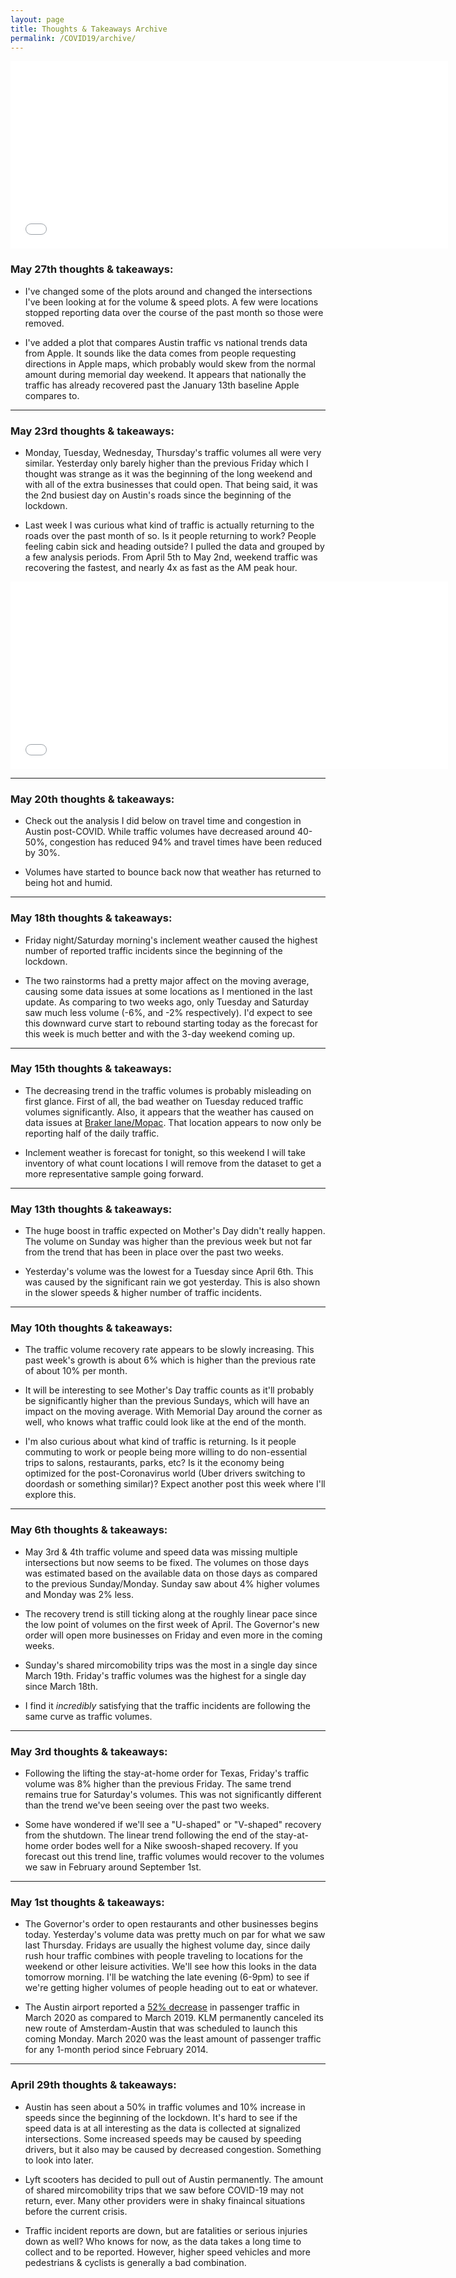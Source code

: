 ```yaml
---
layout: page
title: Thoughts & Takeaways Archive
permalink: /COVID19/archive/
---
```


<iframe width="700" height="300" frameborder="0" scrolling="no" src="//plotly.com/~charlie2343/75.png?autosize=true&link=false"></iframe>

### May 27th thoughts & takeaways:

* I've changed some of the plots around and changed the intersections I've been looking at for the volume & speed plots. A few were locations stopped reporting data over the course of the past month so those were removed. 

* I've added a plot that compares Austin traffic vs national trends data from Apple. It sounds like the data comes from people requesting directions in Apple maps, which probably would skew from the normal amount during memorial day weekend. It appears that nationally the traffic has already recovered past the January 13th baseline Apple compares to.


***

### May 23rd thoughts & takeaways:

* Monday, Tuesday, Wednesday, Thursday's traffic volumes all were very similar. Yesterday only barely higher than the previous Friday which I thought was strange as it was the beginning of the long weekend and with all of the extra businesses that could open. That being said, it was the 2nd busiest day on Austin's roads since the beginning of the lockdown. 

* Last week I was curious what kind of traffic is actually returning to the roads over the past month of so. Is it people returning to work? People feeling cabin sick and heading outside? I pulled the data and grouped by a few analysis periods. From April 5th to May 2nd, weekend traffic was recovering the fastest, and nearly 4x as fast as the AM peak hour.

<iframe width="700" height="300" frameborder="0" scrolling="no" src="//plotly.com/~charlie2343/75.embed?autosize=true&link=false"></iframe>

***

### May 20th thoughts & takeaways:

* Check out the analysis I did below on travel time and congestion in Austin post-COVID. While traffic volumes have decreased around 40-50%, congestion has reduced 94% and travel times have been reduced by 30%.

* Volumes have started to bounce back now that weather has returned to being hot and humid.

***

### May 18th thoughts & takeaways:

* Friday night/Saturday morning's inclement weather caused the highest number of reported traffic incidents since the beginning of the lockdown. 

* The two rainstorms had a pretty major affect on the moving average, causing some data issues at some locations as I mentioned in the last update. As comparing to two weeks ago, only Tuesday and Saturday saw much less volume (-6%, and -2% respectively). I'd expect to see this downward curve start to rebound starting today as the forecast for this week is much better and with the 3-day weekend coming up.


***

### May 15th thoughts & takeaways:

* The decreasing trend in the traffic volumes is probably misleading on first glance. First of all, the bad weather on Tuesday reduced traffic volumes significantly. Also, it appears that the weather has caused on data issues at [Braker lane/Mopac]({{site.baseurl}}/images/braker@mopac.PNG). That location appears to now only be reporting half of the daily traffic. 

* Inclement weather is forecast for tonight, so this weekend I will take inventory of what count locations I will remove from the dataset to get a more representative sample going forward.

***

### May 13th thoughts & takeaways:

* The huge boost in traffic expected on Mother's Day didn't really happen. The volume on Sunday was higher than the previous week but not far from the trend that has been in place over the past two weeks. 

* Yesterday's volume was the lowest for a Tuesday since April 6th. This was caused by the significant rain we got yesterday. This is also shown in the slower speeds & higher number of traffic incidents. 

***

### May 10th thoughts & takeaways:

* The traffic volume recovery rate appears to be slowly increasing. This past week's growth is about 6% which is higher than the previous rate of about 10% per month. 

* It will be interesting to see Mother's Day traffic counts as it'll probably be significantly higher than the previous Sundays, which will have an impact on the moving average. With Memorial Day around the corner as well, who knows what traffic could look like at the end of the month. 

* I'm also curious about what kind of traffic is returning. Is it people commuting to work or people being more willing to do non-essential trips to salons, restaurants, parks, etc? Is it the economy being optimized for the post-Coronavirus world (Uber drivers switching to doordash or something similar)? Expect another post this week where I'll explore this.

***

### May 6th thoughts & takeaways:

* May 3rd & 4th traffic volume and speed data was missing multiple intersections but now seems to be fixed. The volumes on those days was estimated based on the available data on those days as compared to the previous Sunday/Monday. Sunday saw about 4% higher volumes and Monday was 2% less. 

* The recovery trend is still ticking along at the roughly linear pace since the low point of volumes on the first week of April. The Governor's new order will open more businesses on Friday and even more in the coming weeks. 

* Sunday's shared mircomobility trips was the most in a single day since March 19th. Friday's traffic volumes was the highest for a single day since March 18th. 

* I find it *incredibly* satisfying that the traffic incidents are following the same curve as traffic volumes.

***

### May 3rd thoughts & takeaways:

* Following the lifting the stay-at-home order for Texas, Friday's traffic volume was 8% higher than the previous Friday. The same trend remains true for Saturday's volumes. This was not significantly different than the trend we've been seeing over the past two weeks.

* Some have wondered if we'll see a "U-shaped" or "V-shaped" recovery from the shutdown. The linear trend following the end of the stay-at-home order bodes well for a Nike swoosh-shaped recovery. If you forecast out this trend line, traffic volumes would recover to the volumes we saw in February around September 1st. 

***

### May 1st thoughts & takeaways:

* The Governor's order to open restaurants and other businesses begins today. Yesterday's volume data was pretty much on par for what we saw last Thursday. Fridays are usually the highest volume day, since daily rush hour traffic combines with people traveling to locations for the weekend or other leisure activities. We'll see how this looks in the data tomorrow morning. I'll be watching the late evening (6-9pm) to see if we're getting higher volumes of people heading out to eat or whatever. 

* The Austin airport reported a [52% decrease](http://austintexas.gov/sites/default/files/images/Airport/news_releases/activity_report_year/2020/March_2020.pdf) in passenger traffic in March 2020 as compared to March 2019. KLM permanently canceled its new route of Amsterdam-Austin that was scheduled to launch this coming Monday. March 2020 was the least amount of passenger traffic for any 1-month period since February 2014. 

***

### April 29th thoughts & takeaways:

* Austin has seen about a 50% in traffic volumes and 10% increase in speeds since the beginning of the lockdown. It's hard to see if the speed data is at all interesting as the data is collected at signalized intersections. Some increased speeds may be caused by speeding drivers, but it also may be caused by decreased congestion. Something to look into later.

* Lyft scooters has decided to pull out of Austin permanently. The amount of shared mircomobility trips that we saw before COVID-19 may not return, ever. Many other providers were in shaky finaincal situations before the current crisis. 

* Traffic incident reports are down, but are fatalities or serious injuries down as well? Who knows for now, as the data takes a long time to collect and to be reported. However, higher speed vehicles and more pedestrians & cyclists is generally a bad combination.
